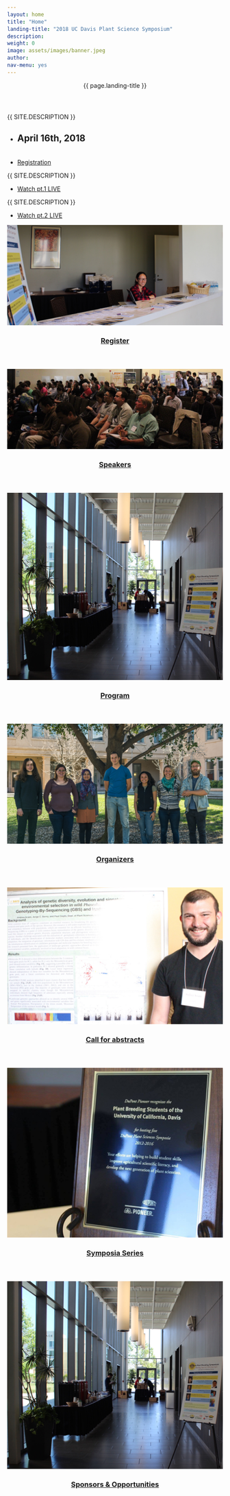 ```yaml
---
layout: home
title: "Home"
landing-title: "2018 UC Davis Plant Science Symposium"
description:
weight: 0 
image: assets/images/banner.jpeg
author: 
nav-menu: yes
---
```


<head>
	<title>UCDPSS18</title>
</head>

<!-- Banner -->
<section id="banner" class="major">
	<div class="inner">
		<header class="major">
			<h8>{{ page.landing-title }}</h8>
		</header>
		<div class="content">
			<p style="text-transform: uppercase;">{{ site.description }}</p>
			<ul class="actions">
				<li><h2>April 16th, 2018</h2></li><br>
				<li><a href="/register.html" class="button next scrolly">Registration</a></li>
			</ul>
		</div>  
        <div class="content">
            <p style="text-transform: uppercase;">{{ site.description }}</p>
            <ul class="actions">
                    <li><a href="https://www.youtube.com/watch?v=spH-w5LseY0" class="button next scrolly">Watch pt.1 LIVE</a></li>
                </ul>
        </div>
        <div class="content">
        <p style="text-transform: uppercase;">{{ site.description }}</p>
        <ul class="actions">
        <li><a href="https://www.youtube.com/watch?v=YH2p9lezKW0" class="button next scrolly">Watch pt.2 LIVE</a></li>
        </ul>
        </div>
	</div>
</section>

<!-- Main -->
<div id="main">

<!-- One -->
<section id="one" class="tiles">

<article>
<span class="image">
<img src="assets/images/backgrounds/register.jpg" alt="" />
</span>
<header class="major">
<h3><a href="/register.html" class="link">Register</a></h3>
<p></p>
</header>
</article>

<article>
<span class="image">
<img src="assets/images/backgrounds/speakers.jpg" alt="" />
</span>
<header class="major">
<h3><a href="/speakers.html" class="link">Speakers</a></h3>
<p></p>
</header>
</article>

<article>
<span class="image">
<img src="assets/images/backgrounds/program.jpg" alt="" />
</span>
<header class="major">
<h3><a href="/program.html" class="link">Program</a></h3>
<p></p>
</header>
</article>

<article>
<span class="image">
<img src="assets/images/backgrounds/organizers.jpg" alt="" />
</span>
<header class="major">
<h3><a href="/organizers.html" class="link">Organizers</a></h3>
<p></p>
</header>
</article>

<article>
<span class="image">
<img src="assets/images/backgrounds/abstracts.jpg" alt="" />
</span>
<header class="major">
<h3><a href="/abstracts.html" class="link">Call for abstracts</a></h3>
<p></p>
</header>
</article>

<article>
<span class="image">
<img src="assets/images/backgrounds/symposia.jpg" alt="" />
</span>
<header class="major">
<h3><a href="/symposia.html" class="link">Symposia Series</a></h3>
<p></p>
</header>
</article>

<article>
<span class="image">
<img src="assets/images/backgrounds/program.jpg" alt="" />
</span>
<header class="major">
<h3><a href="/sponsors.html" class="link">Sponsors & Opportunities</a></h3>
<p></p>
</header>
</article>



</section>
</div>


